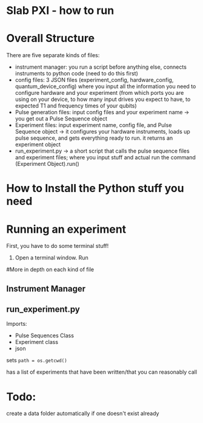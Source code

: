 # Slab PXI - how to run

# Overall Structure
There are five separate kinds of files:
- instrument manager: you run a script before anything else, connects instruments to python code (need to do this first)
- config files: 3 JSON files (experiment_config, hardware_config, quantum_device_config) where you input all the information you need to configure hardware and your experiment (from which ports you are using on your device, to how many input drives you expect to have, to expected T1 and frequency times of your qubits)
- Pulse generation files: input config files and your experiment name -> you get out a Pulse Sequence object
- Experiment files: input experiment name, config file, and Pulse Sequence object -> it configures your hardware instruments, loads up pulse sequence, and gets everything ready to run. it returns an experiment object
- run_experiment.py -> a short script that calls the pulse sequence files and experiment files; where you input stuff and actual run the command (Experiment Object).run()

# How to Install the Python stuff you need

# Running an experiment
First, you have to do some terminal stuff!
1. Open a terminal window. Run 

#More in depth on each kind of file
## Instrument Manager

## run_experiment.py
Imports:
- Pulse Sequences Class
- Experiment class
- json

sets `path = os.getcwd()`

has a list of experiments that have been written/that you can reasonably call

# Todo:
create a data folder automatically if one doesn't exist already
